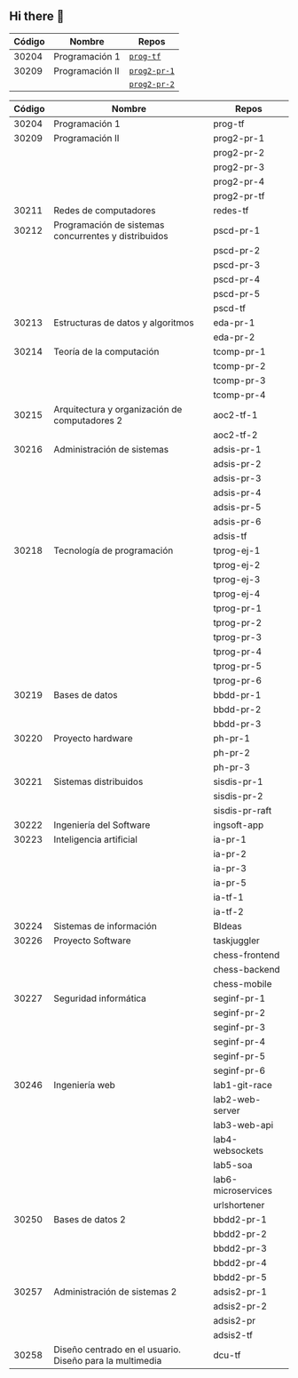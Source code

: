## Hi there 👋

<!--

**Here are some ideas to get you started:**

🙋‍♀️ A short introduction - what is your organization all about?
🌈 Contribution guidelines - how can the community get involved?
👩‍💻 Useful resources - where can the community find your docs? Is there anything else the community should know?
🍿 Fun facts - what does your team eat for breakfast?
🧙 Remember, you can do mighty things with the power of [Markdown](https://docs.github.com/github/writing-on-github/getting-started-with-writing-and-formatting-on-github/basic-writing-and-formatting-syntax)
-->

| Código | Nombre | Repos |
| ------ | ------ | ----- |
|  30204 | Programación 1 | [`prog-tf`]() |
|  30209 | Programación II | [`prog2-pr-1`]() |
|        |                 | [`prog2-pr-2`]() |

| Código | Nombre | Repos |
| ------ | ------ | ----- |
|  30204 | Programación 1 | prog-tf |
|  30209 | Programación II | prog2-pr-1 |
|        |                 | prog2-pr-2 |
|        |                 | prog2-pr-3 |
|        |                 | prog2-pr-4 |
|        |                 | prog2-pr-tf |
|  30211 | Redes de computadores | redes-tf |
|  30212 | Programación de sistemas concurrentes y distribuidos | pscd-pr-1 |
|        |                                                      | pscd-pr-2 |
|        |                                                      | pscd-pr-3 |
|        |                                                      | pscd-pr-4 |
|        |                                                      | pscd-pr-5 |
|        |                                                      | pscd-tf |
|  30213 | Estructuras de datos y algoritmos | eda-pr-1 |
|        |                                   | eda-pr-2 |
|  30214 | Teoría de la computación   | tcomp-pr-1 |
|        |                            | tcomp-pr-2 |
|        |                            | tcomp-pr-3 |
|        |                            | tcomp-pr-4 |
|  30215 | Arquitectura y organización de computadores 2 | aoc2-tf-1 |
|        |                                               | aoc2-tf-2 |
|  30216 | Administración de sistemas | adsis-pr-1 |
|        |                            | adsis-pr-2 |
|        |                            | adsis-pr-3 |
|        |                            | adsis-pr-4 |
|        |                            | adsis-pr-5 |
|        |                            | adsis-pr-6 |
|        |                            | adsis-tf |
|  30218 | Tecnología de programación | tprog-ej-1 |
|        |                            | tprog-ej-2 |
|        |                            | tprog-ej-3 |
|        |                            | tprog-ej-4 |
|        |                            | tprog-pr-1 |
|        |                            | tprog-pr-2 |
|        |                            | tprog-pr-3 |
|        |                            | tprog-pr-4 |
|        |                            | tprog-pr-5 |
|        |                            | tprog-pr-6 |
|  30219 | Bases de datos | bbdd-pr-1 |
|        |                | bbdd-pr-2 |
|        |                | bbdd-pr-3 |
|  30220 | Proyecto hardware | ph-pr-1 |
|        |                   | ph-pr-2 |
|        |                   | ph-pr-3 |
|  30221 | Sistemas distribuidos | sisdis-pr-1 |
|        |                       | sisdis-pr-2 |
|        |                       | sisdis-pr-raft |
|  30222 | Ingeniería del Software | ingsoft-app |
|  30223 | Inteligencia artificial | ia-pr-1 |
|        |                         | ia-pr-2 |
|        |                         | ia-pr-3 |
|        |                         | ia-pr-5 |
|        |                         | ia-tf-1 |
|        |                         | ia-tf-2 |
|  30224 | Sistemas de información | BIdeas |
|  30226 | Proyecto Software | taskjuggler |
|        |                   | chess-frontend |
|        |                   | chess-backend |
|        |                   | chess-mobile |
|  30227 | Seguridad informática | seginf-pr-1 |
|        |                       | seginf-pr-2 |
|        |                       | seginf-pr-3 |
|        |                       | seginf-pr-4 |
|        |                       | seginf-pr-5 |
|        |                       | seginf-pr-6 |
|  30246 | Ingeniería web | lab1-git-race |
|        |                | lab2-web-server |
|        |                | lab3-web-api |
|        |                | lab4-websockets |
|        |                | lab5-soa |
|        |                | lab6-microservices |
|        |                | urlshortener |
|  30250 | Bases de datos 2 | bbdd2-pr-1 |
|        |                  | bbdd2-pr-2 |
|        |                  | bbdd2-pr-3 |
|        |                  | bbdd2-pr-4 |
|        |                  | bbdd2-pr-5 |
|  30257 | Administración de sistemas 2 | adsis2-pr-1 |
|        |                              | adsis2-pr-2 |
|        |                              | adsis2-pr |
|        |                              | adsis2-tf |
|  30258 | Diseño centrado en el usuario. Diseño para la multimedia | dcu-tf |